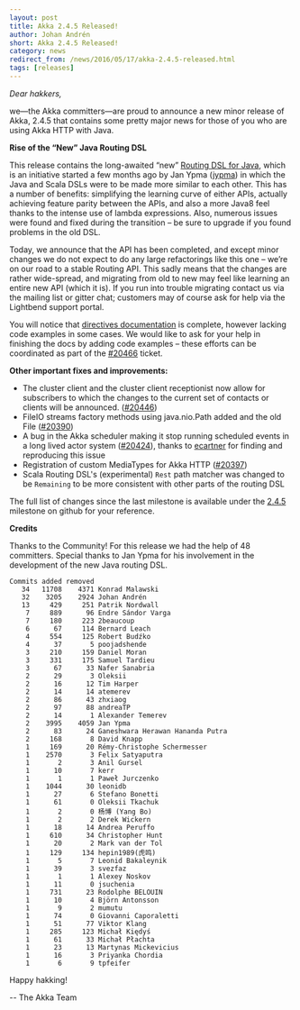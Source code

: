```yaml
---
layout: post
title: Akka 2.4.5 Released!
author: Johan Andrén
short: Akka 2.4.5 Released!
category: news
redirect_from: /news/2016/05/17/akka-2.4.5-released.html
tags: [releases]
---
```



*Dear hakkers,*

we—the Akka committers—are proud to announce a new minor release of Akka, 2.4.5 that contains some pretty major news for those of you who are using Akka HTTP with Java.

**Rise of the “New” Java Routing DSL**

This release contains the long-awaited “new”
[Routing DSL for Java](https://doc.akka.io/docs/akka/2.4.5/java/http/routing-dsl/index.html),
which is an initiative started a few months ago by Jan Ypma ([jypma](https://github.com/jypma)) in which the Java
and Scala DSLs were to be made more similar to each other. This has a number of benefits: simplifying the learning
curve of either APIs, actually achieving feature parity between the APIs, and also a more Java8 feel thanks to
the intense use of lambda expressions. Also, numerous issues were found and fixed during the transition – be sure to
upgrade if you found problems in the old DSL.

Today, we announce that the API has been completed, and except minor changes we do not expect to do any large
refactorings like this one – we’re on our road to a stable Routing API. This sadly means that the changes are
rather wide-spread, and migrating from old to new may feel like learning an entire new API (which it is). If you run
into trouble migrating contact us via the mailing list or gitter chat; customers may of course ask for help via the
Lightbend support portal.

You will notice that [directives documentation](https://doc.akka.io/docs/akka/2.4.5/java/http/routing-dsl/directives/alphabetically.html)
is complete, however lacking code examples in some cases. We would like to ask for your help in finishing
the docs by adding code examples – these efforts can be coordinated as part of the [#20466](https://github.com/akka/akka/issues/20466) ticket.

**Other important fixes and improvements:**

* The cluster client and the cluster client receptionist now allow for subscribers to which the changes to
the current set of contacts or clients will be announced. ([#20446](https://github.com/akka/akka/issues/20446))
* FileIO streams factory methods using java.nio.Path added and the old File ([#20390](https://github.com/akka/akka/issues/20390))
* A bug in the Akka scheduler making it stop running scheduled events in a long lived actor system
([#20424](https://github.com/akka/akka/issues/20424)), thanks to [ecartner](https://github.com/ecartner) for finding and reproducing this issue
* Registration of custom MediaTypes for Akka HTTP ([#20397](https://github.com/akka/akka/issues/20397))
* Scala Routing DSL's (experimental) `Rest` path matcher was changed to be `Remaining` to be more consistent with other parts of the routing DSL

The full list of changes since the last milestone is available under the
[2.4.5](https://github.com/akka/akka/issues?q=milestone%3A2.4.5) milestone on github for your reference.

**Credits**

Thanks to the Community! For this release we had the help of 48 committers. 
Special thanks to Jan Ypma for his involvement in the development of the new Java routing DSL.

~~~
Commits added removed
   34   11708    4371 Konrad Malawski
   32    3205    2924 Johan Andrén
   13     429     251 Patrik Nordwall
    7     889      96 Endre Sándor Varga
    7     180     223 2beaucoup
    6      67     114 Bernard Leach
    4     554     125 Robert Budźko
    4      37       5 poojadshende
    3     210     159 Daniel Moran
    3     331     175 Samuel Tardieu
    3      67      33 Nafer Sanabria
    2      29       3 Oleksii
    2      16      12 Tim Harper
    2      14      14 atemerev
    2      86      43 zhxiaog
    2      97      88 andreaTP
    2      14       1 Alexander Temerev
    2    3995    4059 Jan Ypma
    2      83      24 Ganeshwara Herawan Hananda Putra
    2     168       8 David Knapp
    1     169      20 Rémy-Christophe Schermesser
    1    2570       3 Felix Satyaputra
    1       2       3 Anil Gursel
    1      10       7 kerr
    1       1       1 Paweł Jurczenko
    1    1044      30 leonidb
    1      27       6 Stefano Bonetti
    1      61       0 Oleksii Tkachuk
    1       2       0 杨博 (Yang Bo)
    1       2       2 Derek Wickern
    1      18      14 Andrea Peruffo
    1     610      34 Christopher Hunt
    1      20       2 Mark van der Tol
    1     129     134 hepin1989(虎鸣)
    1       5       7 Leonid Bakaleynik
    1      39       3 svezfaz
    1       1       1 Alexey Noskov
    1      11       0 jsuchenia
    1     731      23 Rodolphe BELOUIN
    1      10       4 Björn Antonsson
    1       9       2 mumutu
    1      74       0 Giovanni Caporaletti
    1      51      77 Viktor Klang
    1     285     123 Michał Kiędyś
    1      61      33 Michał Płachta
    1      23      13 Martynas Mickevicius
    1      16       3 Priyanka Chordia
    1       6       9 tpfeifer
~~~

Happy hakking!

-- The Akka Team
